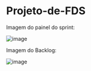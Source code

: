 # Projeto-de-FDS

Imagem do painel do sprint:

![image](https://github.com/Breno-Lira/Projeto-de-FDS/assets/150074307/bc6886ab-20ae-4845-93aa-b994532d6dd6)

Imagem do Backlog:

![image](https://github.com/Breno-Lira/Projeto-de-FDS/assets/150074307/925eb998-551f-4894-955d-9ceeb0a575a0)

